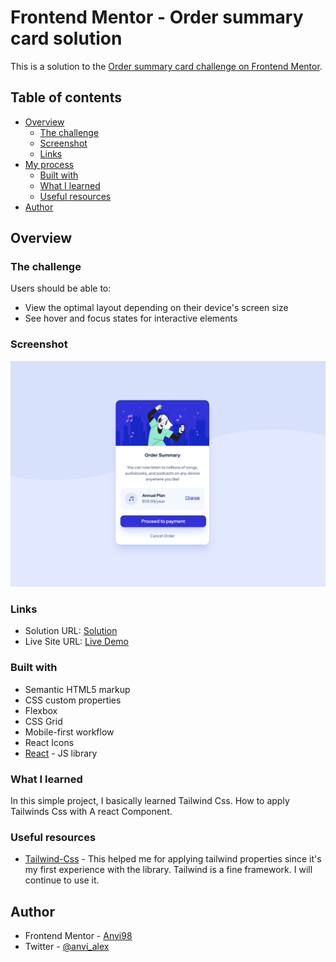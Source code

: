 # Frontend Mentor - Order summary card solution

This is a solution to the [Order summary card challenge on Frontend Mentor](https://www.frontendmentor.io/challenges/order-summary-component-QlPmajDUj).

## Table of contents

- [Overview](#overview)
  - [The challenge](#the-challenge)
  - [Screenshot](#screenshot)
  - [Links](#links)
- [My process](#my-process)
  - [Built with](#built-with)
  - [What I learned](#what-i-learned)
  - [Useful resources](#useful-resources)
- [Author](#author)

## Overview

### The challenge

Users should be able to:

- View the optimal layout depending on their device's screen size
- See hover and focus states for interactive elements

### Screenshot

![pic](./pic.png)

### Links

- Solution URL: [Solution](https://www.frontendmentor.io/solutions/ordersummarytailwindcss-reactjs-OZTnb6Ex8d)
- Live Site URL: [Live Demo](https://anvi98.github.io/order-summary/)

### Built with

- Semantic HTML5 markup
- CSS custom properties
- Flexbox
- CSS Grid
- Mobile-first workflow
- React Icons
- [React](https://reactjs.org/) - JS library


### What I learned

In this simple project, I basically learned Tailwind Css. How to apply Tailwinds Css with A react Component.



### Useful resources

- [Tailwind-Css](https://tailwindcss.com/docs) - This helped me for applying tailwind properties since it's my first experience with the library. Tailwind is a fine framework. I will continue to use it.

## Author

- Frontend Mentor - [Anvi98](https://www.frontendmentor.io/profile/Anvi98)
- Twitter - [@anvi_alex](https://www.twitter.com/anvi_alex)

